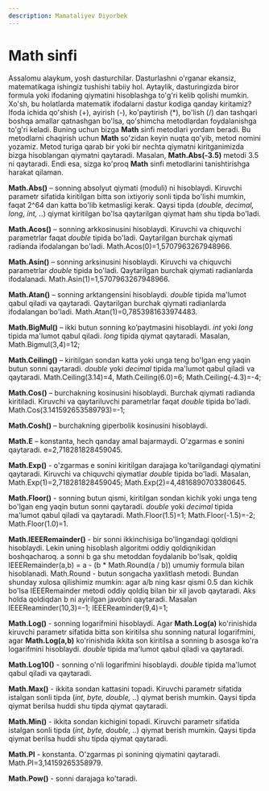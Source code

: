 ```yaml
---
description: Mamataliyev Diyorbek
---
```


# Math sinfi


Assalomu alaykum, yosh dasturchilar. Dasturlashni o'rganar ekansiz, matematikaga ishingiz tushishi tabiiy hol. Aytaylik, dasturingizda biror formula yoki ifodaning qiymatini hisoblashga to'g'ri kelib qolishi mumkin. Xo'sh, bu holatlarda matematik ifodalarni dastur kodiga qanday kiritamiz? Ifoda ichida qo'shish (+), ayirish (-), ko'paytirish (*), bo'lish (/) dan tashqari boshqa amallar qatnashgan bo'lsa, qo'shimcha metodlardan foydalanishga to'g'ri keladi. Buning uchun bizga **Math** sinfi metodlari yordam beradi. Bu metodlarni chaqirish uchun **Math** so'zidan keyin nuqta qo'yib, metod nomini yozamiz. Metod turiga qarab bir yoki bir nechta qiymatni kiritganimizda bizga hisoblangan qiymatni qaytaradi. Masalan, **Math.Abs(-3.5)** metodi 3.5 ni qaytaradi. Endi esa, sizga ko'proq **Math** sinfi metodlarini tanishtirishga harakat qilaman.

**Math.Abs()** – sonning absolyut qiymati (moduli) ni hisoblaydi. Kiruvchi parametr sifatida kiritilgan bitta son ixtiyoriy sonli tipda bo'lishi mumkin, faqat 2^64 dan katta bo'lib ketmasligi kerak. Qaysi tipda (*double, decimal, long, int, ..*) qiymat kiritilgan bo'lsa qaytarilgan qiymat ham shu tipda bo'ladi.

**Math.Acos()** – sonning arkkosinusini hisoblaydi. Kiruvchi va chiquvchi parametrlar faqat *double* tipida bo'ladi. Qaytarilgan burchak qiymati radianda ifodalangan bo'ladi. Math.Acos(0)=1,5707963267948966. 

**Math.Asin()** – sonning arksinusini hisoblaydi. Kiruvchi va chiquvchi parametrlar *double* tipida bo'ladi. Qaytarilgan burchak qiymati radianlarda ifodalanadi. Math.Asin(1)=1,5707963267948966.

**Math.Atan()** – sonning arktangensini hisoblaydi. *double* tipida ma'lumot qabul qiladi va qaytaradi. Qaytarilgan burchak qiymati radianlarda ifodalangan bo'ladi.
Math.Atan(1)=0,7853981633974483.

 **Math.BigMul()** –  ikki butun sonning ko’paytmasini hisoblaydi. *int* yoki *long* tipida ma'lumot qabul qiladi. *long* tipida qiymat qaytaradi. Masalan, Math.Bigmul(3,4)=12;
 
**Math.Ceiling()**  – kiritilgan sondan katta yoki unga teng bo'lgan eng yaqin butun sonni qaytaradi. *double* yoki *decimal* tipida ma'lumot qabul qiladi va qaytaradi. Math.Ceiling(3.14)=4,     Math.Ceiling(6.0)=6;     Math.Ceiling(-4.3)=-4;

**Math.Cos()** – burchakning kosinusini hisoblaydi. Burchak qiymati radianda kiritiladi.  Kiruvchi va qaytariluvchi parametrlar faqat *double* tipida bo'ladi. Math.Cos(3.141592653589793)=-1;

**Math.Cosh()** – burchakning giperbolik kosinusini hisoblaydi.

**Math.E** – konstanta, hech qanday amal bajarmaydi. O'zgarmas e sonini qaytaradi. e=2,718281828459045. 

**Math.Exp()** - o'zgarmas e sonini kiritilgan darajaga ko'tarilgandagi qiymatini qaytaradi. Kiruvchi va chiquvchi qiymatlar *double* tipida bo'ladi. Masalan, Math.Exp(1)=2,718281828459045;   Math.Exp(2)=4,4816890703380645. 

**Math.Floor()** - sonning butun qismi, kiritilgan sondan kichik yoki unga teng bo'lgan eng yaqin butun sonni qaytaradi. *double* yoki *decimal* tipida ma'lumot qabul qiladi va qaytaradi.       Math.Floor(1.5)=1;  Math.Floor(-1.5)=-2;  Math.Floor(1.0)=1.

**Math.IEEERemainder()** - bir sonni ikkinchisiga bo'lingandagi qoldiqni hisoblaydi. Lekin uning hisoblash algoritmi oddiy qoldiqnikidan boshqacharoq. a sonni b ga shu metoddan foydalanib bo'lsak, qoldiq IEEERemainder(a,b) = a - (b * Math.Round(a / b)) umumiy formula bilan hisoblanadi. Math.Round - butun songacha yaxlitlash metodi. Bundan shunday xulosa qilishimiz mumkin: agar a/b ning kasr qismi 0.5 dan kichik bo'lsa IEEERemainder metodi oddiy qoldiq bilan bir xil javob qaytaradi. Aks holda qoldiqdan b ni ayirilgan javobni qaytaradi. Masalan IEEEReaminder(10,3)=-1; IEEEReaminder(9,4)=1; 

**Math.Log()** - sonning logarifmini hisoblaydi. Agar **Math.Log(a)** ko'rinishida kiruvchi parametr sifatida bitta son kiritilsa  shu sonning natural logarifmini, agar **Math.Log(a,b)** ko'rinishida ikkita son kiritilsa a sonning b asosga ko'ra logarifmini hisoblaydi. *double* tipida ma'lumot qabul qiladi va qaytaradi.

**Math.Log10()** - sonning o'nli logarifmini hisoblaydi. *double* tipida ma'lumot qabul qiladi va qaytaradi.

**Math.Max()** - ikkita sondan kattasini topadi. Kiruvchi parametr sifatida istalgan sonli tipda (*int, byte, double, ..*) qiymat berish mumkin. Qaysi tipda qiymat berilsa huddi shu tipda qiymat qaytaradi.

**Math.Min()** - ikkita sondan kichigini topadi. Kiruvchi parametr sifatida istalgan sonli tipda (*int, byte, double, ..*) qiymat berish mumkin. Qaysi tipda qiymat berilsa huddi shu tipda qiymat qaytaradi.

**Math.PI** - konstanta. O'zgarmas pi sonining qiymatini qaytaradi. Math.PI=3,14159265358979.

**Math.Pow()** - sonni darajaga ko'taradi.
